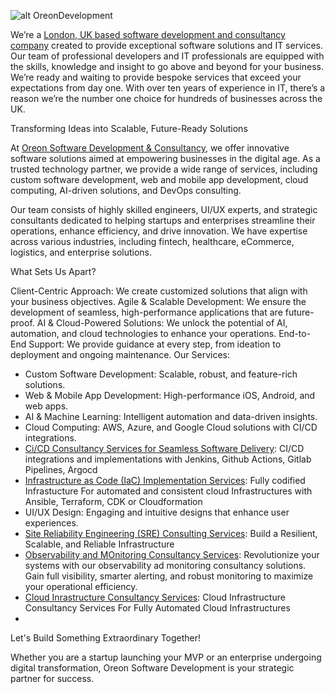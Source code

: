 ![alt OreonDevelopment](https://www.oreondevelopment.com/wp-content/uploads/2020/12/OreonDevelopmentLogo.png)

We’re a [London, UK based software development and consultancy company](https://www.oreondevelopment.com/)  created to provide exceptional software solutions and IT services. Our team of professional developers and IT professionals are equipped with the skills, knowledge and insight to go above and beyond for your business. We’re ready and waiting to provide bespoke services that exceed your expectations from day one. With over ten years of experience in IT, there’s a reason we’re the number one choice for hundreds of businesses across the UK.


Transforming Ideas into Scalable, Future-Ready Solutions

At [Oreon Software Development & Consultancy](https://www.oreondevelopment.com/), we offer innovative software solutions aimed at empowering businesses in the digital age. As a trusted technology partner, we provide a wide range of services, including custom software development, web and mobile app development, cloud computing, AI-driven solutions, and DevOps consulting.

Our team consists of highly skilled engineers, UI/UX experts, and strategic consultants dedicated to helping startups and enterprises streamline their operations, enhance efficiency, and drive innovation. We have expertise across various industries, including fintech, healthcare, eCommerce, logistics, and enterprise solutions.

What Sets Us Apart?

Client-Centric Approach:  We create customized solutions that align with your business objectives.
Agile & Scalable Development: We ensure the development of seamless, high-performance applications that are future-proof.
AI & Cloud-Powered Solutions: We unlock the potential of AI, automation, and cloud technologies to enhance your operations.
End-to-End Support: We provide guidance at every step, from ideation to deployment and ongoing maintenance.
Our Services:

- Custom Software Development: Scalable, robust, and feature-rich solutions.
- Web & Mobile App Development: High-performance iOS, Android, and web apps.
- AI & Machine Learning: Intelligent automation and data-driven insights.
- Cloud Computing: AWS, Azure, and Google Cloud solutions with CI/CD integrations.
- [Ci/CD Consultancy Services for Seamless Software Delivery](https://www.oreondevelopment.com/ci-cd-software-delivery-consultancy-services/): CI/CD integrations and implementations with Jenkins, Github Actions, Gitlab Pipelines, Argocd
- [Infrastructure as Code (IaC) Implementation Services](https://www.oreondevelopment.com/iac-implementation-services-with-terraform-ansible-cdk-cloudformation/): Fully codified Infrastucture For automated and consistent cloud Infrastructures with Ansible, Terraform, CDK or Cloudformation
- UI/UX Design: Engaging and intuitive designs that enhance user experiences.
- [Site Reliability Engineering (SRE) Consulting Services](https://www.oreondevelopment.com/site-reliability-engineering-sre-consulting-services/): Build a Resilient, Scalable, and Reliable Infrastructure
- [Observability and MOnitoring Consultancy Services](https://www.oreondevelopment.com/observability-and-monitoring-consultancy-services/): Revolutionize your systems with our observability ad monitoring consultancy solutions.
Gain full visibility, smarter alerting, and robust monitoring to maximize your operational efficiency.
- [Cloud Inrastructure Consultancy Services](https://www.oreondevelopment.com/cloud-infrastructure-consultancy-services/): Cloud Infrastructure Consultancy Services For Fully Automated Cloud Infrastructures
- 
Let's Build Something Extraordinary Together!

Whether you are a startup launching your MVP or an enterprise undergoing digital transformation, Oreon Software Development is your strategic partner for success.
